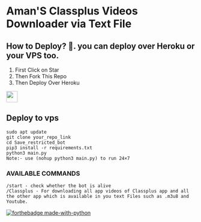 # Aman'S Classplus Videos Downloader via Text File

## How to Deploy? 🤔. you can deploy over Heroku or your VPS too.
1. First Click on Star
2. Then Fork This Repo
3. Then Deploy Over Heroku

<a href="https://heroku.com/deploy?template=https://github.com/rishavdevkr/cpdown">
     <img height="30px" src="https://img.shields.io/badge/Deploy%20To%20Heroku-blueviolet?style=for-the-badge&logo=heroku">
  </a>

## Deploy to vps

```
sudo apt update
git clone your_repo_link
cd Save_restricted_bot
pip3 install -r requirements.txt
python3 main.py
Note:- use (nohup python3 main.py) to run 24×7
```
### AVAILABLE COMMANDS 
```
/start - check whether the bot is alive 
/Classplus - For downloading all app videos of Classplus app and all the other app which is available in you text Files such as .m3u8 and Youtube.
``` 

[![forthebadge made-with-python](http://ForTheBadge.com/images/badges/made-with-python.svg)](https://www.python.org/)

